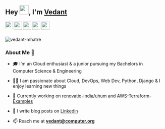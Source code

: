 <!-- <h1 align="center">Hi there 👋</h1> -->
<!-- <h3 align="center">Dynamic leader and Cloud engineer with AWS in my heart and python in my mind, Chairperson of @IEEE-APSIT</h3> -->

## Hey <img src="https://github.com/TheDudeThatCode/TheDudeThatCode/blob/master/Assets/Hi.gif" width="29px">, I'm [Vedant](https://www.linkedin.com/in/vedant-mhatre/) 

<a href="https://www.linkedin.com/in/vedant-mhatre/">
  <img align="left" width="24px" src="https://cdn.jsdelivr.net/npm/simple-icons@v3/icons/linkedin.svg"  />
</a>
<a href="https://twitter.com/VedantMhatre19">
  <img align="left" width="26px" src="https://cdn.jsdelivr.net/npm/simple-icons@v3/icons/twitter.svg" />
</a>
<a href="mailto:vedantmh@gmail.com">
  <img align="left" width="26px" src="https://cdn.jsdelivr.net/npm/simple-icons@v3/icons/gmail.svg" />
</a>
<a href="https://www.instagram.com/vedant_mhatre_/">
  <img align="left" width="26px" src="https://cdn.jsdelivr.net/npm/simple-icons@3.7.0/icons/instagram.svg" />
</a>
<a href="https://medium.com/@vedantmh">
  <img align="left" width="26px" src="https://cdn.jsdelivr.net/npm/simple-icons@v3/icons/medium.svg" />
</a>
<br><br>
<div>
  
<p align="left"> <img src="https://komarev.com/ghpvc/?username=vedant-mhatre" alt="vedant-mhatre" /> </p>

### About Me 🚀

- 🎓 I’m an Cloud enthusiast & a junior pursuing my Bachelors in Computer Science & Engineering

- 👨‍💻  I am passionate about Cloud, DevOps, Web Dev, Python, Django & I enjoy learning new things

- 🔭 Currently working on [renovatio-india/uhum](https://github.com/renovatio-india/uhum/tree/firebase) and [AWS-Terraform-Examples](https://github.com/Vedant-Mhatre/AWS-Terraform-Examples)

- 📝 I write blog posts on [Linkedin](https://www.linkedin.com/in/vedant-mhatre/detail/recent-activity/shares/)
<!--
- 💬 Ask me about **AWS, Django, Docker, REST APIs and DevOps**
-->
- 📫 Reach me at **vedant@computer.org**


<!--
<p align="left"><img src="https://devicons.github.io/devicon/devicon.git/icons/amazonwebservices/amazonwebservices-original-wordmark.svg" alt="amazonwebservices" width="20" height="20"/> <img src="https://devicons.github.io/devicon/devicon.git/icons/c/c-original.svg" alt="c" width="20" height="20"/> <img src="https://devicons.github.io/devicon/devicon.git/icons/django/django-original.svg" alt="django" width="20" height="20"/> <img src="https://devicons.github.io/devicon/devicon.git/icons/docker/docker-original-wordmark.svg" alt="docker" width="20" height="20"/> <img src="https://devicons.github.io/devicon/devicon.git/icons/mysql/mysql-original-wordmark.svg" alt="mysql" width="20" height="20"/> <img src="https://devicons.github.io/devicon/devicon.git/icons/python/python-original-wordmark.svg" alt="python" width="20" height="20"/> <img src="https://devicons.github.io/devicon/devicon.git/icons/nginx/nginx-original.svg" alt="nginx" width="20" height="20"/></p><p align="center">
-->


</div>
